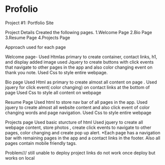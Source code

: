 # Profolio
Project #1: Portfolio Site

Project Details
Created the following pages.
1.Welcome Page
2.Bio Page
3.Resume Page
4.Projects Page

Approach used for each page

Welcome page- 
Used Htmlas primary to create container, contact links, h1, and display added image 
used Jquery to create buttons with click events that navigate to other pages in the app and also color changing event on thank you note. 
Used Css to style entire webpage. 

Bio page
Used Html as primary to create almost all content on page .
Used jquery for click event( color changing) on contact links at the bottom of page 
Used Css to style all content on webpage

Resume Page
Used html to store nav bar of all pages in the app. 
Used jquery to create almost all website content and also click event of color changing words and page navigation.
Used Css to style entire webpage

Projects page 
Used basic sturcture of html
Used jquery to create all webpage content, store photos , create click events to navigate to other pages, color changing and create pop up alert. 
*Each page has a navigation bar with remaining pages in the app and a contact links in the footer.
Also all pages contain  mobile friendly tags.

Problem///
still unable to deploy project links do not work once deploy but works on local
